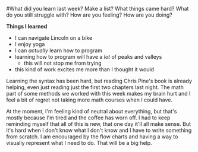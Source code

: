 #What did you learn last week? Make a list? What things came hard? What do you still struggle with? How are you feeling? How are you doing?

**Things I learned**
* I can navigate Lincoln on a bike
* I enjoy yoga
* I can _actually_ learn how to program
* learning how to program will have a _lot_ of peaks and valleys
	* this will not stop me from trying
* this kind of work excites me more than I thought it would

Learning the syntax has been hard, but reading Chris Pine's book is already helping, even just reading just the first two chapters last night. The math part of some methods we worked with this week makes my brain hurt and I feel a bit of regret not taking more math courses when I could have.

At the moment, I'm feeling kind of neutral about everything, but that's mostly because I'm tired and the coffee has worn off. I had to keep reminding myself that all of this is new, that one day it'll all make sense. But it's hard when I don't know what I don't know and I have to write something from scratch. I am encouraged by the flow charts and having a way to visually represent what I need to do. That will be a big help.